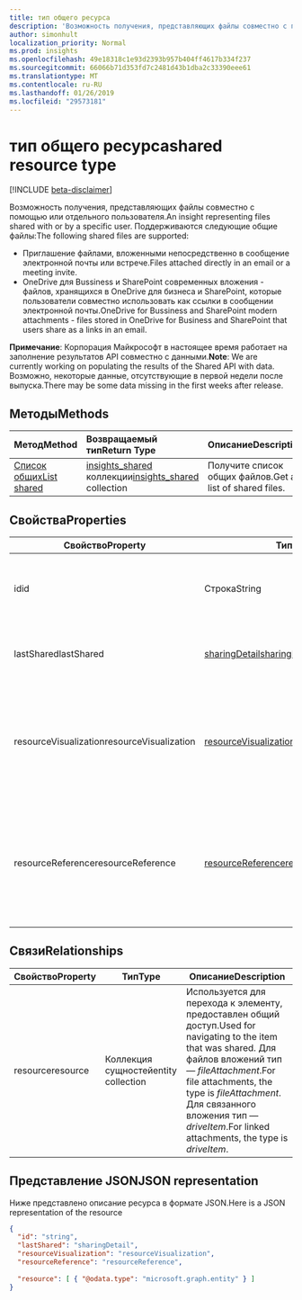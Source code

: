```yaml
---
title: тип общего ресурса
description: 'Возможность получения, представляющих файлы совместно с помощью или отдельного пользователя. Поддерживаются следующие общие файлы:'
author: simonhult
localization_priority: Normal
ms.prod: insights
ms.openlocfilehash: 49e18318c1e93d2393b957b404ff4617b334f237
ms.sourcegitcommit: 66066b71d353fd7c2481d43b1dba2c33390eee61
ms.translationtype: MT
ms.contentlocale: ru-RU
ms.lasthandoff: 01/26/2019
ms.locfileid: "29573181"
---
```

# <a name="shared-resource-type"></a><span data-ttu-id="b5f36-104">тип общего ресурса</span><span class="sxs-lookup"><span data-stu-id="b5f36-104">shared resource type</span></span>

[!INCLUDE [beta-disclaimer](../../includes/beta-disclaimer.md)]

<span data-ttu-id="b5f36-105">Возможность получения, представляющих файлы совместно с помощью или отдельного пользователя.</span><span class="sxs-lookup"><span data-stu-id="b5f36-105">An insight representing files shared with or by a specific user.</span></span> <span data-ttu-id="b5f36-106">Поддерживаются следующие общие файлы:</span><span class="sxs-lookup"><span data-stu-id="b5f36-106">The following shared files are supported:</span></span>

- <span data-ttu-id="b5f36-107">Приглашение файлами, вложенными непосредственно в сообщение электронной почты или встрече.</span><span class="sxs-lookup"><span data-stu-id="b5f36-107">Files attached directly in an email or a meeting invite.</span></span>
- <span data-ttu-id="b5f36-108">OneDrive для Bussiness и SharePoint современных вложения - файлов, хранящихся в OneDrive для бизнеса и SharePoint, которые пользователи совместно использовать как ссылки в сообщении электронной почты.</span><span class="sxs-lookup"><span data-stu-id="b5f36-108">OneDrive for Bussiness and SharePoint modern attachments - files stored in OneDrive for Business and SharePoint that users share as a links in an email.</span></span>

<span data-ttu-id="b5f36-109">**Примечание**: Корпорация Майкрософт в настоящее время работает на заполнение результатов API совместно с данными.</span><span class="sxs-lookup"><span data-stu-id="b5f36-109">**Note**: We are currently working on populating the results of the Shared API with data.</span></span> <span data-ttu-id="b5f36-110">Возможно, некоторые данные, отсутствующие в первой недели после выпуска.</span><span class="sxs-lookup"><span data-stu-id="b5f36-110">There may be some data missing in the first weeks after release.</span></span>

## <a name="methods"></a><span data-ttu-id="b5f36-111">Методы</span><span class="sxs-lookup"><span data-stu-id="b5f36-111">Methods</span></span>

| <span data-ttu-id="b5f36-112">Метод</span><span class="sxs-lookup"><span data-stu-id="b5f36-112">Method</span></span>       | <span data-ttu-id="b5f36-113">Возвращаемый тип</span><span class="sxs-lookup"><span data-stu-id="b5f36-113">Return Type</span></span>  |<span data-ttu-id="b5f36-114">Описание</span><span class="sxs-lookup"><span data-stu-id="b5f36-114">Description</span></span>|
|:---------------|:--------|:----------|
|[<span data-ttu-id="b5f36-115">Список общих</span><span class="sxs-lookup"><span data-stu-id="b5f36-115">List shared</span></span>](../api/insights-list-shared.md) |<span data-ttu-id="b5f36-116">[insights_shared](insights-shared.md) коллекции</span><span class="sxs-lookup"><span data-stu-id="b5f36-116">[insights_shared](insights-shared.md) collection</span></span>| <span data-ttu-id="b5f36-117">Получите список общих файлов.</span><span class="sxs-lookup"><span data-stu-id="b5f36-117">Get a list of shared files.</span></span>|

## <a name="properties"></a><span data-ttu-id="b5f36-118">Свойства</span><span class="sxs-lookup"><span data-stu-id="b5f36-118">Properties</span></span>

| <span data-ttu-id="b5f36-119">Свойство</span><span class="sxs-lookup"><span data-stu-id="b5f36-119">Property</span></span>              | <span data-ttu-id="b5f36-120">Тип</span><span class="sxs-lookup"><span data-stu-id="b5f36-120">Type</span></span>                      | <span data-ttu-id="b5f36-121">Описание</span><span class="sxs-lookup"><span data-stu-id="b5f36-121">Description</span></span>  |
| -------------         |---------------            | -------------|
| <span data-ttu-id="b5f36-122">id</span><span class="sxs-lookup"><span data-stu-id="b5f36-122">id</span></span>                    | <span data-ttu-id="b5f36-123">Строка</span><span class="sxs-lookup"><span data-stu-id="b5f36-123">String</span></span>                    | <span data-ttu-id="b5f36-124">Уникальный идентификатор связи.</span><span class="sxs-lookup"><span data-stu-id="b5f36-124">Unique identifier of the relationship.</span></span> <span data-ttu-id="b5f36-125">Только для чтения.</span><span class="sxs-lookup"><span data-stu-id="b5f36-125">Read only.</span></span>        |
| <span data-ttu-id="b5f36-126">lastShared</span><span class="sxs-lookup"><span data-stu-id="b5f36-126">lastShared</span></span>            | [<span data-ttu-id="b5f36-127">sharingDetail</span><span class="sxs-lookup"><span data-stu-id="b5f36-127">sharingDetail</span></span>](insights-sharingdetail.md)                | <span data-ttu-id="b5f36-128">Сведения об общих элементов.</span><span class="sxs-lookup"><span data-stu-id="b5f36-128">Details about the shared item.</span></span> <span data-ttu-id="b5f36-129">Только для чтения.</span><span class="sxs-lookup"><span data-stu-id="b5f36-129">Read only.</span></span>        |
| <span data-ttu-id="b5f36-130">resourceVisualization</span><span class="sxs-lookup"><span data-stu-id="b5f36-130">resourceVisualization</span></span> | [<span data-ttu-id="b5f36-131">resourceVisualization</span><span class="sxs-lookup"><span data-stu-id="b5f36-131">resourceVisualization</span></span>](insights-resourcevisualization.md)                | <span data-ttu-id="b5f36-132">Свойства, которые можно использовать для визуализации документа в работу.</span><span class="sxs-lookup"><span data-stu-id="b5f36-132">Properties that you can use to visualize the document in your experience.</span></span> <span data-ttu-id="b5f36-133">Только чтение</span><span class="sxs-lookup"><span data-stu-id="b5f36-133">Read-only</span></span>      |
| <span data-ttu-id="b5f36-134">resourceReference</span><span class="sxs-lookup"><span data-stu-id="b5f36-134">resourceReference</span></span>     | [<span data-ttu-id="b5f36-135">resourceReference</span><span class="sxs-lookup"><span data-stu-id="b5f36-135">resourceReference</span></span>](insights-resourcereference.md)                      | <span data-ttu-id="b5f36-136">Свойства ссылки общих документов, таких как URL-адрес и тип документа.</span><span class="sxs-lookup"><span data-stu-id="b5f36-136">Reference properties of the shared document, such as the url and type of the document.</span></span> <span data-ttu-id="b5f36-137">Только чтение</span><span class="sxs-lookup"><span data-stu-id="b5f36-137">Read-only</span></span>       |

## <a name="relationships"></a><span data-ttu-id="b5f36-138">Связи</span><span class="sxs-lookup"><span data-stu-id="b5f36-138">Relationships</span></span>

| <span data-ttu-id="b5f36-139">Свойство</span><span class="sxs-lookup"><span data-stu-id="b5f36-139">Property</span></span>      | <span data-ttu-id="b5f36-140">Тип</span><span class="sxs-lookup"><span data-stu-id="b5f36-140">Type</span></span>          | <span data-ttu-id="b5f36-141">Описание</span><span class="sxs-lookup"><span data-stu-id="b5f36-141">Description</span></span>  |
| ------------- |---------------| -------------|
| <span data-ttu-id="b5f36-142">resource</span><span class="sxs-lookup"><span data-stu-id="b5f36-142">resource</span></span>      | <span data-ttu-id="b5f36-143">Коллекция сущностей</span><span class="sxs-lookup"><span data-stu-id="b5f36-143">entity collection</span></span> | <span data-ttu-id="b5f36-144">Используется для перехода к элементу, предоставлен общий доступ.</span><span class="sxs-lookup"><span data-stu-id="b5f36-144">Used for navigating to the item that was shared.</span></span> <span data-ttu-id="b5f36-145">Для файлов вложений тип — *fileAttachment*.</span><span class="sxs-lookup"><span data-stu-id="b5f36-145">For file attachments, the type is *fileAttachment*.</span></span> <span data-ttu-id="b5f36-146">Для связанного вложения тип — *driveItem*.</span><span class="sxs-lookup"><span data-stu-id="b5f36-146">For linked attachments, the type is *driveItem*.</span></span> |

## <a name="json-representation"></a><span data-ttu-id="b5f36-147">Представление JSON</span><span class="sxs-lookup"><span data-stu-id="b5f36-147">JSON representation</span></span>
<span data-ttu-id="b5f36-148">Ниже представлено описание ресурса в формате JSON.</span><span class="sxs-lookup"><span data-stu-id="b5f36-148">Here is a JSON representation of the resource</span></span>
<!-- {
  "blockType": "resource",
  "optionalProperties": [

  ],
  "@odata.type": "microsoft.graph.shared"
}-->
```json
{
  "id": "string",
  "lastShared": "sharingDetail",
  "resourceVisualization": "resourceVisualization",
  "resourceReference": "resourceReference",
  
  "resource": [ { "@odata.type": "microsoft.graph.entity" } ]
}
```
<!--
{
  "type": "#page.annotation",
  "suppressions": [
    "Error: /api-reference/beta/resources/insights-shared.md:\r\n      Exception processing links.\r\n    System.ArgumentException: Link Definition was null. Link text: !INCLUDE [beta-disclaimer](../../includes/beta-disclaimer.md)\r\n      at ApiDoctor.Validation.DocFile.get_LinkDestinations()\r\n      at ApiDoctor.Validation.DocSet.ValidateLinks(Boolean includeWarnings, String[] relativePathForFiles, IssueLogger issues, Boolean requireFilenameCaseMatch, Boolean printOrphanedFiles)"
  ]
}
-->
